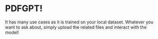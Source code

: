 # PDFGPT!
It has many use cases as it is trained on your local dataset. Whatever you want to ask about, simply upload the related files and interact with the model!
